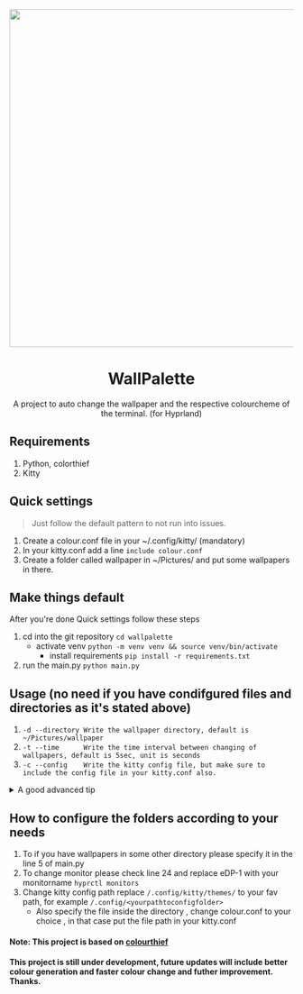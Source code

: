 <div align='center'>
  <img src="https://i.imgur.com/QAkTNfr.gif" width="600px">
  <h1>WallPalette</h1>
  <p>A project to auto change the wallpaper and the respective colourcheme of the terminal. (for Hyprland)</p>
</div>

## Requirements
1. Python, colorthief
2. Kitty 

## Quick settings
> Just follow the default pattern to not run into issues.

1. Create a colour.conf file in your ~/.config/kitty/ (mandatory)
2. In your kitty.conf add a line ```include colour.conf```
3. Create a folder called wallpaper in ~/Pictures/ and put some wallpapers in there.

## Make things default

After you're done Quick settings follow these steps

1. cd into the git repository ```cd wallpalette```
   - activate venv ```python -m venv venv && source venv/bin/activate```
     - install requirements ```pip install -r requirements.txt```
2. run the main.py ```python main.py```

## Usage (no need if you have condifgured files and directories as it's stated above)
1. ```-d --directory Write the wallpaper directory, default is ~/Pictures/wallpaper```
2. ```-t --time      Write the time interval between changing of wallpapers, default is 5sec, unit is seconds```
3. ```-c --config    Write the kitty config file, but make sure to include the config file in your kitty.conf also.```


[^1]: only png or jpg

<details>

<summary>A good advanced tip</summary>

### Run it in the background
> while being in the wallpalette directory

```
nohup python main.py &
```
> To stop the process 

```
ps ax | grep main.py
```
> kill the pid of the main.py process.

</details>

## How to configure the folders according to your needs

1. To if you have wallpapers in some other directory please specify it in the line 5 of main.py
2. To change monitor please check line 24 and replace eDP-1 with your monitorname ```hyprctl monitors```
3. Change kitty config path replace ```/.config/kitty/themes/``` to your fav path, for example ```/.config/<yourpathtoconfigfolder>``` 
    - Also specify the file inside the directory , change colour.conf to your choice , in that case put the file path in your kitty.conf


#### Note: This project is based on [colourthief](https://github.com/fengsp/color-thief-py)

#### This project is still under development, future updates will include better colour generation and faster colour change and futher improvement. Thanks.  
